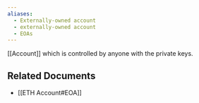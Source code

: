 ```yaml
---
aliases:
  - Externally-owned account
  - externally-owned account
  - EOAs
---
```


[[Account]] which is controlled by anyone with the private keys.


## Related Documents
- [[ETH Account#EOA]]